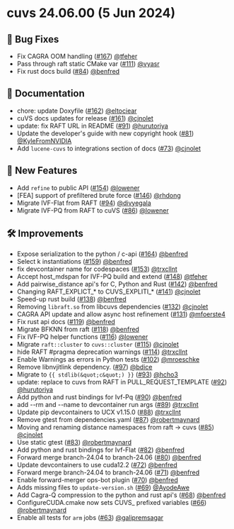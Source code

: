 # cuvs 24.06.00 (5 Jun 2024)

## 🐛 Bug Fixes

- Fix CAGRA OOM handling ([#167](https://github.com/rapidsai/cuvs/pull/167)) [@tfeher](https://github.com/tfeher)
- Pass through raft static CMake var ([#111](https://github.com/rapidsai/cuvs/pull/111)) [@vyasr](https://github.com/vyasr)
- Fix rust docs build ([#84](https://github.com/rapidsai/cuvs/pull/84)) [@benfred](https://github.com/benfred)

## 📖 Documentation

- chore: update Doxyfile ([#162](https://github.com/rapidsai/cuvs/pull/162)) [@eltociear](https://github.com/eltociear)
- cuVS docs updates for release ([#161](https://github.com/rapidsai/cuvs/pull/161)) [@cjnolet](https://github.com/cjnolet)
- update: fix RAFT URL in README ([#91](https://github.com/rapidsai/cuvs/pull/91)) [@hurutoriya](https://github.com/hurutoriya)
- Update the developer&#39;s guide with new copyright hook ([#81](https://github.com/rapidsai/cuvs/pull/81)) [@KyleFromNVIDIA](https://github.com/KyleFromNVIDIA)
- Add `lucene-cuvs` to integrations section of docs ([#73](https://github.com/rapidsai/cuvs/pull/73)) [@cjnolet](https://github.com/cjnolet)

## 🚀 New Features

- Add `refine` to public API ([#154](https://github.com/rapidsai/cuvs/pull/154)) [@lowener](https://github.com/lowener)
- [FEA] support of prefiltered brute force ([#146](https://github.com/rapidsai/cuvs/pull/146)) [@rhdong](https://github.com/rhdong)
- Migrate IVF-Flat from RAFT ([#94](https://github.com/rapidsai/cuvs/pull/94)) [@divyegala](https://github.com/divyegala)
- Migrate IVF-PQ from RAFT to cuVS ([#86](https://github.com/rapidsai/cuvs/pull/86)) [@lowener](https://github.com/lowener)

## 🛠️ Improvements

- Expose serialization to the python / c-api ([#164](https://github.com/rapidsai/cuvs/pull/164)) [@benfred](https://github.com/benfred)
- Select k instantiations ([#159](https://github.com/rapidsai/cuvs/pull/159)) [@benfred](https://github.com/benfred)
- fix devcontainer name for codespaces ([#153](https://github.com/rapidsai/cuvs/pull/153)) [@trxcllnt](https://github.com/trxcllnt)
- Accept host_mdspan for IVF-PQ build and extend ([#148](https://github.com/rapidsai/cuvs/pull/148)) [@tfeher](https://github.com/tfeher)
- Add pairwise_distance api&#39;s for C, Python and Rust ([#142](https://github.com/rapidsai/cuvs/pull/142)) [@benfred](https://github.com/benfred)
- Changing RAFT_EXPLICT_* to CUVS_EXPLITI_* ([#141](https://github.com/rapidsai/cuvs/pull/141)) [@cjnolet](https://github.com/cjnolet)
- Speed-up rust build ([#138](https://github.com/rapidsai/cuvs/pull/138)) [@benfred](https://github.com/benfred)
- Removing `libraft.so` from libcuvs dependencies ([#132](https://github.com/rapidsai/cuvs/pull/132)) [@cjnolet](https://github.com/cjnolet)
- CAGRA API update and allow async host refinement ([#131](https://github.com/rapidsai/cuvs/pull/131)) [@mfoerste4](https://github.com/mfoerste4)
- Fix rust api docs ([#119](https://github.com/rapidsai/cuvs/pull/119)) [@benfred](https://github.com/benfred)
- Migrate BFKNN from raft ([#118](https://github.com/rapidsai/cuvs/pull/118)) [@benfred](https://github.com/benfred)
- Fix IVF-PQ helper functions ([#116](https://github.com/rapidsai/cuvs/pull/116)) [@lowener](https://github.com/lowener)
- Migrate `raft::cluster` to `cuvs::cluster` ([#115](https://github.com/rapidsai/cuvs/pull/115)) [@cjnolet](https://github.com/cjnolet)
- hide RAFT #pragma deprecation warnings ([#114](https://github.com/rapidsai/cuvs/pull/114)) [@trxcllnt](https://github.com/trxcllnt)
- Enable Warnings as errors in Python tests ([#102](https://github.com/rapidsai/cuvs/pull/102)) [@mroeschke](https://github.com/mroeschke)
- Remove libnvjitlink dependency. ([#97](https://github.com/rapidsai/cuvs/pull/97)) [@bdice](https://github.com/bdice)
- Migrate to `{{ stdlib(&quot;c&quot;) }}` ([#93](https://github.com/rapidsai/cuvs/pull/93)) [@hcho3](https://github.com/hcho3)
- update: replace to cuvs from RAFT in PULL_REQUEST_TEMPLATE ([#92](https://github.com/rapidsai/cuvs/pull/92)) [@hurutoriya](https://github.com/hurutoriya)
- Add python and rust bindings for Ivf-Pq ([#90](https://github.com/rapidsai/cuvs/pull/90)) [@benfred](https://github.com/benfred)
- add --rm and --name to devcontainer run args ([#89](https://github.com/rapidsai/cuvs/pull/89)) [@trxcllnt](https://github.com/trxcllnt)
- Update pip devcontainers to UCX v1.15.0 ([#88](https://github.com/rapidsai/cuvs/pull/88)) [@trxcllnt](https://github.com/trxcllnt)
- Remove gtest from dependencies.yaml ([#87](https://github.com/rapidsai/cuvs/pull/87)) [@robertmaynard](https://github.com/robertmaynard)
- Moving and renaming distance namespaces from raft -&gt; cuvs ([#85](https://github.com/rapidsai/cuvs/pull/85)) [@cjnolet](https://github.com/cjnolet)
- Use static gtest ([#83](https://github.com/rapidsai/cuvs/pull/83)) [@robertmaynard](https://github.com/robertmaynard)
- Add python and rust bindings for Ivf-Flat ([#82](https://github.com/rapidsai/cuvs/pull/82)) [@benfred](https://github.com/benfred)
- Forward merge branch-24.04 to branch-24.06 ([#80](https://github.com/rapidsai/cuvs/pull/80)) [@benfred](https://github.com/benfred)
- Update devcontainers to use cuda12.2 ([#72](https://github.com/rapidsai/cuvs/pull/72)) [@benfred](https://github.com/benfred)
- Forward merge branch-24.04 to branch-24.06 ([#71](https://github.com/rapidsai/cuvs/pull/71)) [@benfred](https://github.com/benfred)
- Enable forward-merger ops-bot plugin ([#70](https://github.com/rapidsai/cuvs/pull/70)) [@benfred](https://github.com/benfred)
- Adds missing files to `update-version.sh` ([#69](https://github.com/rapidsai/cuvs/pull/69)) [@AyodeAwe](https://github.com/AyodeAwe)
- Add Cagra-Q compression to the python and rust api&#39;s ([#68](https://github.com/rapidsai/cuvs/pull/68)) [@benfred](https://github.com/benfred)
- ConfigureCUDA.cmake now sets CUVS_ prefixed variables ([#66](https://github.com/rapidsai/cuvs/pull/66)) [@robertmaynard](https://github.com/robertmaynard)
- Enable all tests for `arm` jobs ([#63](https://github.com/rapidsai/cuvs/pull/63)) [@galipremsagar](https://github.com/galipremsagar)


